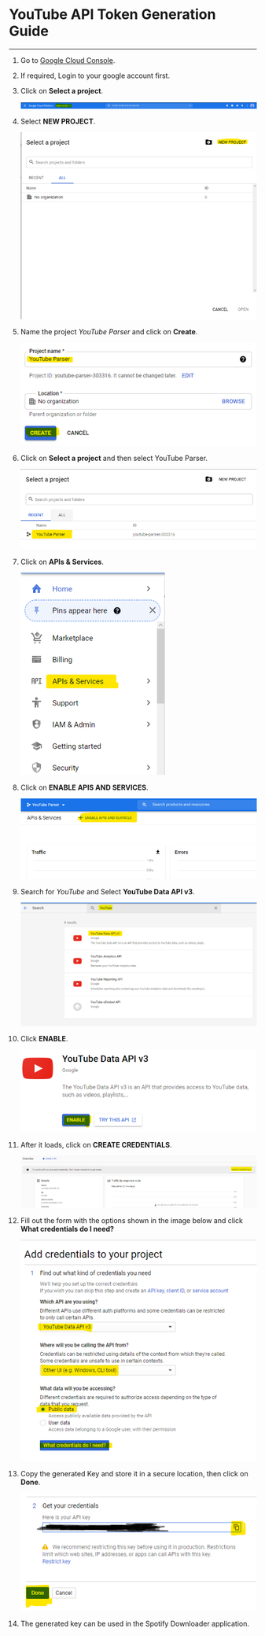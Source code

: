 # YouTube API Token Generation Guide

---

1. Go to [Google Cloud Console](https://console.cloud.google.com).

2. If required, Login to your google account first.

3. Click on **Select a project**.

   ![image-20210130110600950](youtube-token.assets/image-20210130110600950.png)

4. Select **NEW PROJECT**.

   <img src="youtube-token.assets/image-20210130110710741.png" alt="image-20210130110710741" style="zoom:70%;" />

5. Name the project *YouTube Parser* and click on **Create**.

   ![image-20210130110851740](youtube-token.assets/image-20210130110851740.png)

6. Click on **Select a project** and then select YouTube Parser.

   ![image-20210130110952199](youtube-token.assets/image-20210130110952199.png)

7. Click on **APIs & Services**.

   ![image-20210130111350070](youtube-token.assets/image-20210130111350070.png)

8. Click on **ENABLE APIS AND SERVICES**.

   ![image-20210130111503200](youtube-token.assets/image-20210130111503200.png)

9. Search for *YouTube* and Select **YouTube Data API v3**.

   ![image-20210130111715923](youtube-token.assets/image-20210130111715923.png)

10. Click **ENABLE**.

    ![image-20210130111809358](youtube-token.assets/image-20210130111809358.png)

11. After it loads, click on **CREATE CREDENTIALS**.

    ![image-20210130111951797](youtube-token.assets/image-20210130111951797.png)

12. Fill out the form with the options shown in the image below and click **What credentials do I need?**

    ![image-20210130112242430](youtube-token.assets/image-20210130112242430.png)

13. Copy the generated Key and store it in a secure location, then click on **Done**.

    ![image-20210130112447681](youtube-token.assets/image-20210130112447681.png)

14. The generated key can be used in the Spotify Downloader application.